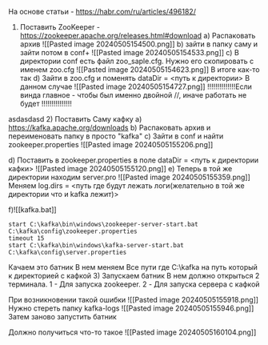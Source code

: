 На основе статьи - https://habr.com/ru/articles/496182/
1) Поставить ZooKeeper - https://zookeeper.apache.org/releases.html#download
a) Распаковать архив ![[Pasted image 20240505154500.png]]
b) зайти в папку саму и зайти потом в conf+
![[Pasted image 20240505154533.png]]
c) В директории conf есть файл zoo_saple.cfg. Нужно его скопировать с именем zoo.cfg
![[Pasted image 20240505154623.png]]
В итоге как-то так
d) Зайти в zoo.cfg и поменять dataDir = <путь к директории>
В данном случае
![[Pasted image 20240505154727.png]]
!!!!!!!!!!!!!!Если винда главное - чтобы был именно двойной //, иначе работать не будет !!!!!!!!!!!!!!!

asdasdasd
2) Поставить Саму кафку
a) https://kafka.apache.org/downloads
b) Распаковать архив и переименовать папку в просто "kafka"
c) Зайти в conf и найти zookeeper.properties
![[Pasted image 20240505155206.png]]

d) Поставить в zookeeper.properties в поле dataDir = <путь к директории кафки>
![[Pasted image 20240505155120.png]]
e) Теперь в той же директории находим server.pro
![[Pasted image 20240505155359.png]]
Меняем log.dirs = <путь где будут лежать логи(желательно в той же директории что и kafka лежит)>

f)![[kafka.bat]]
```shell
start C:\kafka\bin\windows\zookeeper-server-start.bat C:\kafka\config\zookeeper.properties
timeout 15
start C:\kafka\bin\windows\kafka-server-start.bat C:\kafka\config\server.properties
```
Качаем это батник
В нем меняем Все пути где C:\kafka на путь который к директорией с кафкой
3) Запускаем батник
В нем должно открыться 2 терминала. 1 - Для запуска zookeeper. 2 - Для запуска сервера с кафкой


При возникновении такой ошибки
![[Pasted image 20240505155918.png]]
Нужно стереть папку kafka-logs
![[Pasted image 20240505155946.png]]
Затем заново запустить батник

Должно получиться что-то такое
![[Pasted image 20240505160104.png]]


